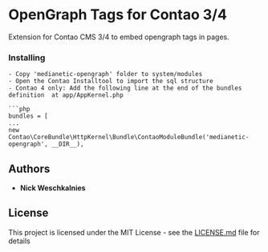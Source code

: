 # OpenGraph Tags for Contao 3/4

Extension for Contao CMS 3/4 to embed opengraph tags in pages.

### Installing

```
- Copy 'medianetic-opengraph' folder to system/modules
- Open the Contao Installtool to import the sql structure
- Contao 4 only: Add the following line at the end of the bundles definition  at app/AppKernel.php

```php
bundles = [
...
new Contao\CoreBundle\HttpKernel\Bundle\ContaoModuleBundle('medianetic-opengraph', __DIR__),

```

## Authors

* **Nick Weschkalnies** 

## License

This project is licensed under the MIT License - see the [LICENSE.md](LICENSE.md) file for details

